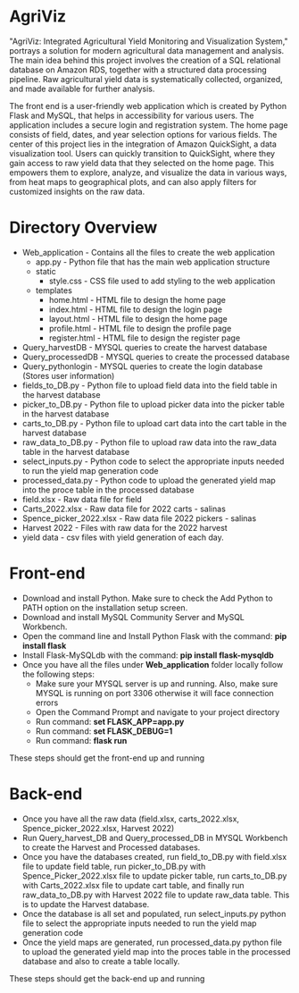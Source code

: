 # AgriViz

"AgriViz: Integrated Agricultural Yield Monitoring and Visualization System," portrays a solution for modern agricultural data management and analysis. The main idea behind this project involves the creation of a SQL relational database on Amazon RDS, together with a structured data processing pipeline. Raw agricultural yield data is systematically collected, organized, and made available for further analysis.

The front end is a user-friendly web application which is created by Python Flask and MySQL, that helps in accessibility for various users. The application includes a secure login and registration system. The home page consists of field, dates, and year selection options for various fields. The center of this project lies in the integration of Amazon QuickSight, a data visualization tool. Users can quickly transition to QuickSight, where they gain access to raw yield data that they selected on the home page. This empowers them to explore, analyze, and visualize the data in various ways, from heat maps to geographical plots, and can also apply filters for customized insights on the raw data.

# Directory Overview

* Web_application - Contains all the files to create the web application
  * app.py - Python file that has the main web application structure
  * static
    * style.css - CSS file used to add styling to the web application
  * templates
    * home.html - HTML file to design the home page
    * index.html - HTML file to design the login page
    * layout.html - HTML file to design the home page
    * profile.html - HTML file to design the profile page
    * register.html - HTML file to design the register page
* Query_harvestDB - MYSQL queries to create the harvest database
* Query_processedDB - MYSQL queries to create the processed database
* Query_pythonlogin - MYSQL queries to create the login database (Stores user information)
* fields_to_DB.py - Python file to upload field data into the field table in the harvest database
* picker_to_DB.py - Python file to upload picker data into the picker table in the harvest database
* carts_to_DB.py - Python file to upload cart data into the cart table in the harvest database
* raw_data_to_DB.py - Python file to upload raw data into the raw_data table in the harvest database
* select_inputs.py - Python code to select the appropriate inputs needed to run the yield map generation code
* processed_data.py - Python code to upload the generated yield map into the proce table in the processed database
* field.xlsx - Raw data file for field 
* Carts_2022.xlsx - Raw data file for 2022 carts - salinas
* Spence_picker_2022.xlsx - Raw data file 2022 pickers - salinas
* Harvest 2022 - Files with raw data for the 2022 harvest 
* yield data - csv files with yield generation of each day.

# Front-end

* Download and install Python. Make sure to check the Add Python to PATH option on the installation setup screen.
* Download and install MySQL Community Server and MySQL Workbench.
* Open the command line and Install Python Flask with the command: **pip install flask**      
* Install Flask-MySQLdb with the command: **pip install flask-mysqldb**
* Once you have all the files under **Web_application** folder locally follow the following steps:
  * Make sure your MYSQL server is up and running. Also, make sure MYSQL is running on port 3306 otherwise it will face connection errors
  * Open the Command Prompt and navigate to your project directory
  * Run command: **set FLASK_APP=app.py**
  * Run command: **set FLASK_DEBUG=1**
  * Run command: **flask run**

These steps should get the front-end up and running 

# Back-end

* Once you have all the raw data (field.xlsx, carts_2022.xlsx, Spence_picker_2022.xlsx, Harvest 2022)
* Run Query_harvest_DB and Query_processed_DB in MYSQL Workbench to create the Harvest and Processed databases.
* Once you have the databases created, run field_to_DB.py with field.xlsx file to update field table, run picker_to_DB.py with Spence_Picker_2022.xlsx file to update picker table, run carts_to_DB.py with Carts_2022.xlsx file to update cart table, and finally run raw_data_to_DB.py with Harvest 2022 file to update raw_data table. This is to update the Harvest database.
* Once the database is all set and populated, run select_inputs.py python file to select the appropriate inputs needed to run the yield map generation code
* Once the yield maps are generated, run processed_data.py python file to upload the generated yield map into the proces table in the processed database and also to create a table locally.

These steps should get the back-end up and running
